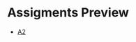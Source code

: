 # Assigments Preview

* <a href="https://raw.githubusercontent.com/mhdeeb/peu/main/peu-438/A2PEU-438_A2_201900052_Mohamed-Hussien-El-Deeb.pdf" target="_blank">A2</a>